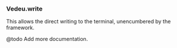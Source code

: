 ### Vedeu.write
This allows the direct writing to the terminal, unencumbered by the
framework.

@todo Add more documentation.

